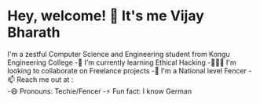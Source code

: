 # Hey, welcome! 👋 It's me Vijay Bharath

I'm a zestful Computer Science and Engineering student from Kongu Engineering College
-🌱 I'm currently learning Ethical Hacking
-🧑‍🤝‍🧑 I'm looking to collaborate on Freelance projects
-🤺 I'm a National level Fencer
-📫 Reach me out at :
<br/>
-😄 Pronouns: Techie/Fencer
-⚡ Fun fact: I know German
